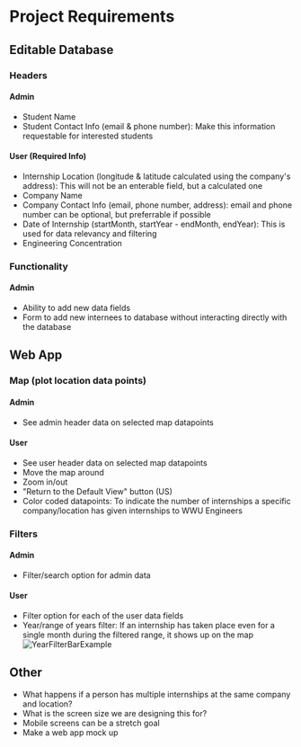 # Project Requirements
## Editable Database
### Headers
#### Admin
* Student Name
* Student Contact Info (email & phone number): Make this information requestable for interested students 

#### User (Required Info)
* Internship Location (longitude & latitude calculated using the company's address): This will not be an enterable field, but a calculated one
* Company Name
* Company Contact Info (email, phone number, address): email and phone number can be optional, but preferrable if possible
* Date of Internship (startMonth, startYear - endMonth, endYear): This is used for data relevancy and filtering
* Engineering Concentration 

### Functionality
#### Admin
* Ability to add new data fields
* Form to add new internees to database without interacting directly with the database 

## Web App
### Map (plot location data points)
#### Admin
* See admin header data on selected map datapoints 

#### User
* See user header data on selected map datapoints
* Move the map around
* Zoom in/out
* "Return to the Default View" button (US)
* Color coded datapoints: To indicate the number of internships a specific company/location has given internships to WWU Engineers 

### Filters
#### Admin
* Filter/search option for admin data 

#### User
* Filter option for each of the user data fields
* Year/range of years filter: If an internship has taken place even for a single month during the filtered range, it shows up on the map
![YearFilterBarExample](https://www.google.com/url?sa=i&url=https%3A%2F%2Fcommunity.powerbi.com%2Ft5%2FCustom-Visuals-Development%2FHow-to-have-date-slider-with-just-only-Months-and-year%2Ftd-p%2F2118290&psig=AOvVaw1TKiJUHDNRqLsDvJNVbIRq&ust=1666069337685000&source=images&cd=vfe&ved=0CAwQjRxqFwoTCPC3mY6-5voCFQAAAAAdAAAAABAJ) 

## Other
* What happens if a person has multiple internships at the same company and location?
* What is the screen size we are designing this for?
* Mobile screens can be a stretch goal
* Make a web app mock up
